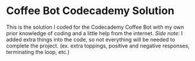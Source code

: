 # Coffee Bot Codecademy Solution
This is the solution I coded for the Codecademy Coffee Bot with my own prior knowledge of coding and a little help from the internet.
*Side note*: I added extra things into the code, so not everything will be needed to complete the project. (ex. extra toppings, positive and negative responses, terminating the loop, etc.)

